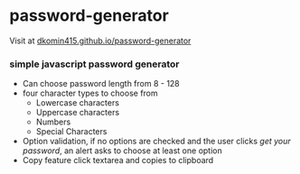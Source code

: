# password-generator

Visit at <a href="https://dkomin415.github.io/password-generator/">dkomin415.github.io/password-generator</a>

<h3>simple javascript password generator</h3>

* Can choose password length from 8 - 128
* four character types to choose from
   * Lowercase characters
   * Uppercase characters
   * Numbers
  * Special Characters
* Option validation, if no options are checked and the user clicks <i>get your password</i>, an alert asks to choose at least one option
* Copy feature click textarea and copies to clipboard